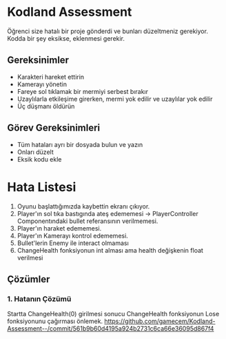 # Kodland Assessment
Öğrenci size hatalı bir proje gönderdi ve bunları düzeltmeniz gerekiyor.
Kodda bir şey eksikse, eklenmesi gerekir.

## Gereksinimler
- Karakteri hareket ettirin
- Kamerayı yönetin
- Fareye sol tıklamak bir mermiyi serbest bırakır
- Uzaylılarla etkileşime girerken, mermi yok edilir ve uzaylılar yok edilir
- Üç düşmanı öldürün

## Görev Gereksinimleri
- Tüm hataları ayrı bir dosyada bulun ve yazın
- Onları düzelt
- Eksik kodu ekle

# Hata Listesi
1. Oyunu başlattığımızda kaybettin ekranı çıkıyor.
2. Player'ın sol tıka bastıgında ateş edememesi -> PlayerController Componentındaki bullet referansının verilmemesi.
3. Player'ın haraket edememesi.
4. Player'ın Kamerayı kontrol edememesi.
5. Bullet'lerin Enemy ile interact olmaması
6. ChangeHealth fonksiyonun int alması ama health değişkenin float verilmesi

## Çözümler
### 1. Hatanın Çözümü
Startta ChangeHealth(0) girilmesi sonucu ChangeHealth fonksiyonun Lose fonksiyonunu çağırması önlemek. https://github.com/gamecem/Kodland-Assessment--/commit/561b9b60d4195a924b2731c6ca66e36095d867f4


